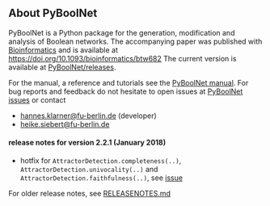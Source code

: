 

## About PyBoolNet
PyBoolNet is a Python package for the generation, modification and analysis of Boolean networks.
The accompanying paper was published with [Bioinformatics](https://academic.oup.com/bioinformatics) and is available at https://doi.org/10.1093/bioinformatics/btw682
The current version is available at [PyBoolNet/releases](http://github.com/hklarner/PyBoolNet/releases).

For the manual, a reference and tutorials see the [PyBoolNet manual](http://github.com/hklarner/PyBoolNet/releases).
For bug reports and feedback do not hesitate to open issues at [PyBoolNet issues](http://github.com/hklarner/PyBoolNet/issues) or contact

 * hannes.klarner@fu-berlin.de (developer)
 * heike.siebert@fu-berlin.de


#### release notes for version 2.2.1 (January 2018)
- hotfix for `AttractorDetection.completeness(..)`, `AttractorDetection.univocality(..)` and `AttractorDetection.faithfulness(..)`, see [issue]()


For older release notes, see [RELEASENOTES.md](https://github.com/hklarner/PyBoolNet/blob/master/RELEASENOTES.md)
